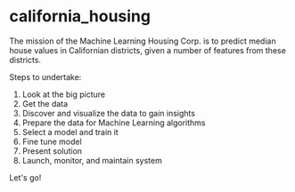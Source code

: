 # california_housing
The mission of the Machine Learning Housing Corp. is to predict median house values in Californian districts, given a number of features from these districts.

Steps to undertake:
1. Look at the big picture
2. Get the data
3. Discover and visualize the data to gain insights
4. Prepare the data for Machine Learning algorithms
5. Select a model and train it
6. Fine tune model
7. Present solution
8. Launch, monitor, and maintain system

Let's go!
